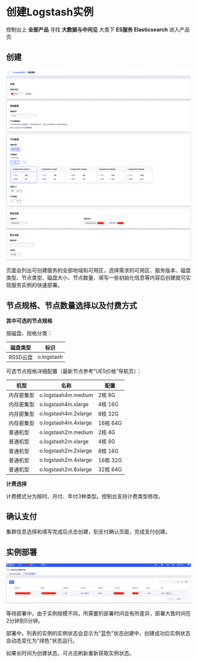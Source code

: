 # 创建Logstash实例

控制台上 **全部产品** 寻找 **大数据与中间见** 大类下 **ES服务 Elasticsearch** 进入产品页

## 创建

![image](/logstash/images/create_ulogstash_base_1.jpg)
![image](/logstash/images/create_ulogstash_type_1.jpg)
![image](/logstash/images/create_ulogstash_setting_1.jpg)

页面会列出可创建服务的全部地域和可用区，选择需求的可用区、服务版本、磁盘类型、节点类型、磁盘大小、节点数量、填写一些初始化信息等内容后创建就可实现服务实例的快速部署。

## 节点规格、节点数量选择以及付费方式

**其中可选的节点规格**

按磁盘、规格分类：

| 磁盘类型      | 标识   |
| ------- | ---- |
| RSSD云盘  | o.logstash |

可选节点规格详细配置（最新节点参考“UES价格”导航页）：

| 机型    | 名称           | 配置                 |
| ----- | ------------ | ------------------ |
| 内存密集型 | o.logstash4m.medium   | 2核 8G  |
| 内存密集型 | o.logstash4m.xlarge  | 4核 16G  |
| 内存密集型 | o.logstash4m.2xlarge | 8核 32G  |
| 内存密集型 | o.logstash4m.4xlarge | 16核 64G  |
| 普通机型  | o.logstash2m.medium  | 2核 4G  |
| 普通机型  | o.logstash2m.xlarge | 4核 8G  |
| 普通机型  | o.logstash2m.2xlarge  | 8核 16G  |
| 普通机型  | o.logstash2m.4xlarge  | 16核 32G |
| 普通机型  | o.logstash2m.8xlarge  | 32核 64G |

**计费选择**

计费模式分为按时、月付、年付3种类型。控制台支持计费类型修改。

## 确认支付

集群信息选择和填写完成后点击创建，到支付确认页面，完成支付创建。

## 实例部署

![image](/logstash/images/create_ulogstash_list_1.jpg)

等待部署中，由于实例规模不同，所需要的部署时间会有所差异，部署大致时间在2分钟到5分钟。

部署中，列表的实例的实例状态会显示为"蓝色"状态创建中，创建成功后实例状态会动态变化为"绿色"状态运行。

如果长时间为创建状态，可点击刷新重新获取实例状态。

